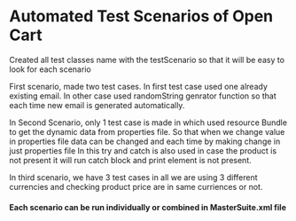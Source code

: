 # Automated Test Scenarios of Open Cart

Created all test classes name with the testScenario so that it will be easy to look for each scenario

First scenario, made two test cases. In first test case used one already existing email. 
      In other case used randomString genrator function so that each time new email is generated automatically.

In Second Scenario, only 1 test case is made in which used resource Bundle to get the dynamic data from properties file. 
      So that when we change value in properties file data can be changed and each time by making change in just properties file
      In this try and catch is also used in case the product is not present it will run catch block and print element is not present.


In third scenario, we have 3 test cases in all we are using 3 different currencies and checking product price are in same curriences or not.

#### Each scenario can be run individually or combined in MasterSuite.xml file
